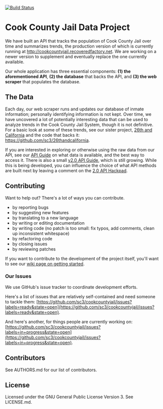[![Build Status](https://travis-ci.org/sc3/cookcountyjail.svg?branch=master)](https://travis-ci.org/sc3/cookcountyjail)

# Cook County Jail Data Project

We have built an API that tracks the population of Cook County Jail over time and summarizes trends, the production version of which is currently running at http://cookcountyjail.recoveredfactory.net. We are working on a newer version to supplement and eventually replace the one currently available.

Our whole application has three essential components: **(1) the aforementioned API**, **(2) the database** that backs the API, and **(3) the web scraper** that populates the database.

## The Data

Each day, our web scraper runs and updates our database of inmate information; personally identifying information is not kept. Over time, we have uncovered a lot of potentially interesting data that can be used to analyze trends in the Cook County Jail System, though it is not definitive. For a basic look at some of these trends, see our sister project, [26th and California](http://26thandcalifornia.recoveredfactory.net/v1.0/) and the code that backs it: https://github.com/sc3/26thandcalifornia.  

If you are interested in exploring or otherwise using the raw data from our API, see our [API Guide](https://github.com/sc3/cookcountyjail/wiki/API-guide) on what data is available, and the best way to access it. There is also a small [v2.0 API Guide](https://github.com/sc3/cookcountyjail/wiki/API-2.0-Guide), which is still growing. While this is being developed, you can influence the choice of what API methods are built next by leaving a comment on the [2.0 API Hackpad](https://freegeekchicago.hackpad.com/Cook-Count-Jail-2.0-API-Requests-and-Ideas-for-Functionality-BbMobFdtEKu).

## Contributing

Want to help out? There's a lot of ways you can contribute.

- by reporting bugs
- by suggesting new features
- by translating to a new language
- by writing or editing documentation
- by writing code (no patch is too small: fix typos, add comments, clean up inconsistent whitespace)
- by refactoring code
- by closing issues
- by reviewing patches

If you want to contribute to the development of the project itself, you'll want to see our [wiki page on getting started](https://github.com/sc3/cookcountyjail/wiki/Contributing).

### Our Issues

We use GitHub's issue tracker to coordinate development efforts.

 Here's a list of issues that are relatively self-contained and need someone to tackle them: [https://github.com/sc3/cookcountyjail/issues?labels=ready&state=open](https://github.com/sc3/cookcountyjail/issues?labels=ready&state=open). 

And here's another, for things people are currently working on:
[https://github.com/sc3/cookcountyjail/issues?labels=in+progress&state=open](https://github.com/sc3/cookcountyjail/issues?labels=in+progress&state=open).
    
    
## Contributors
    
See AUTHORS.md for our list of contributors.

## License

Licensed under the GNU General Public License Version 3.
See LICENSE.md.
